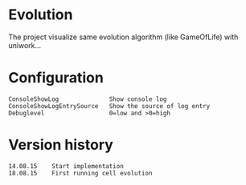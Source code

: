 Evolution
=========

The project visualize same evolution algorithm (like GameOfLife) with uniwork...

Configuration
=============

    ConsoleShowLog              Show console log              
    ConsoleShowLogEntrySource   Show the source of log entry
    Debuglevel                  0=low and >0=high

Version history
===============

    14.08.15    Start implementation
    18.08.15    First running cell evolution
